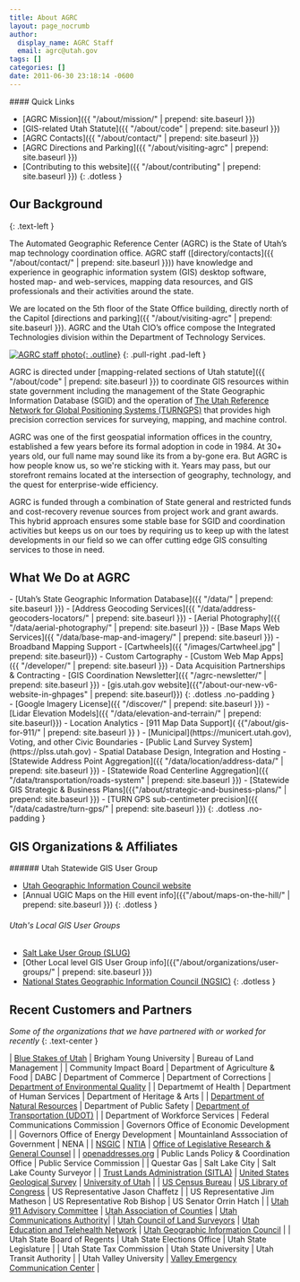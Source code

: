 ```yaml
---
title: About AGRC
layout: page_nocrumb
author:
  display_name: AGRC Staff
  email: agrc@utah.gov
tags: []
categories: []
date: 2011-06-30 23:18:14 -0600
---
```

<div class="pull-right" markdown="1">
#### Quick Links

- [AGRC Mission]({{ "/about/mission/" | prepend: site.baseurl }})
- [GIS-related Utah Statute]({{ "/about/code" | prepend: site.baseurl }})
- [AGRC Contacts]({{ "/about/contact/" | prepend: site.baseurl }})
- [AGRC Directions and Parking]({{ "/about/visiting-agrc" | prepend: site.baseurl }})
- [Contributing to this website]({{ "/about/contributing" | prepend: site.baseurl }})
{: .dotless }
</div>

## Our Background
{: .text-left }

The Automated Geographic Reference Center (AGRC) is the State of Utah’s map technology coordination office. AGRC staff ([directory/contacts]({{ "/about/contact/" | prepend: site.baseurl }})) have knowledge and experience in geographic information system (GIS) desktop software, hosted map- and web-services, mapping data resources, and GIS professionals and their activities around the state.

We are located on the 5th floor of the State Office building, directly north of the Capitol [directions and parking]({{ "/about/visiting-agrc" | prepend: site.baseurl }}).  AGRC and the Utah CIO’s office compose the Integrated Technologies division within the Department of Technology Services.

[![AGRC staff photo](.AGRC_Staff_2019_small.jpg){: .outline}](.AGRC_Staff_2019.jpg)
{: .pull-right .pad-left }

AGRC is directed under [mapping-related sections of Utah statute]({{ "/about/code" | prepend: site.baseurl }}) to coordinate GIS resources within state government including the management of the State Geographic Information Database (SGID) and the operation of [The Utah Reference Network for Global Positioning Systems (TURNGPS)](http://turngps.utah.gov) that provides high precision correction services for surveying, mapping, and machine control.

AGRC was one of the first geospatial information offices in the country, established a few years before its formal adoption in code in 1984. At 30+ years old, our full name may sound like its from a by-gone era. But AGRC is how people know us, so we're sticking with it. Years may pass, but our storefront remains located at the intersection of geography, technology, and the quest for enterprise-wide efficiency.

AGRC is funded through a combination of State general and restricted funds and cost-recovery revenue sources from project work and grant awards. This hybrid approach ensures some stable base for SGID and coordination activities but keeps us on our toes by requiring us to keep up with the latest developments in our field so we can offer cutting edge GIS consulting services to those in need.

## What We Do at AGRC

<div class="grid" markdown="1">
  <div class="grid__col grid__col--1-of-2" markdown="1">
- [Utah’s State Geographic Information Database]({{ "/data/" | prepend: site.baseurl }})
- [Address Geocoding Services]({{ "/data/address-geocoders-locators/" | prepend: site.baseurl }})
- [Aerial Photography]({{ "/data/aerial-photography/" | prepend: site.baseurl }})
- [Base Maps Web Services]({{ "/data/base-map-and-imagery/" | prepend: site.baseurl }})
- Broadband Mapping Support
- [Cartwheels]({{ "/images/Cartwheel.jpg" | prepend: site.baseurl}})
- Custom Cartography
- [Custom Web Map Apps]({{ "/developer/" | prepend: site.baseurl }})
- Data Acquisition Partnerships & Contracting
- [GIS Coordination Newsletter]({{ "/agrc-newsletter/" | prepend: site.baseurl }})
- [gis.utah.gov website]({{"/about-our-new-v6-website-in-ghpages" | prepend: site.baseurl}})
{: .dotless .no-padding }
</div>
<div class="grid__col grid__col--1-of-2" markdown="1">
- [Google Imagery License]({{ "/discover/" | prepend: site.baseurl }})
- [Lidar Elevation Models]({{ "/data/elevation-and-terrain/" | prepend: site.baseurl}})
- Location Analytics
- [911 Map Data Support]( {{"/about/gis-for-911/" | prepend: site.baseurl }} )
- [Municipal](https://municert.utah.gov), Voting, and other Civic Boundaries
- [Public Land Survey System](https://plss.utah.gov)
- Spatial Database Design, Integration and Hosting
- [Statewide Address Point Aggregation]({{ "/data/location/address-data/" | prepend: site.baseurl }})
- [Statewide Road Centerline Aggregation]({{ "/data/transportation/roads-system" | prepend: site.baseurl }})
- [Statewide GIS Strategic & Business Plans]({{"/about/strategic-and-business-plans/" | prepend: site.baseurl }})
- [TURN GPS sub-centimeter precision]({{ "/data/cadastre/turn-gps/" | prepend: site.baseurl }})
{: .dotless .no-padding }
</div>

## GIS Organizations & Affiliates

<div class="grid" markdown="1">
  <div class="grid__col grid__col--1-of-2" markdown="1">
###### Utah Statewide GIS User Group

- [Utah Geographic Information Council website](http://ugic.info)
- [Annual UGIC Maps on the Hill event info]({{"/about/maps-on-the-hill/" | prepend: site.baseurl }})
{: .dotless }
  </div>
  <div class="grid__col grid__col--1-of-2" markdown="1">
###### Utah's Local GIS User Groups

- [Salt Lake User Group (SLUG)](http://www.slug-gis.info/)
- [Other Local level GIS User Group info]({{"/about/organizations/user-groups/" | prepend: site.baseurl }})
- [National States Geographic Information Council (NGSIC)](https://nsgic.org)
{: .dotless }
  </div>
</div>

## Recent Customers and Partners

_Some of the organizations that we have partnered with or worked for recently_
{: .text-center }

| [Blue Stakes of Utah](http://www.bluestakes.org/) | Brigham Young University | Bureau of Land Management |
| Community Impact Board | Department of Agriculture & Food | DABC
| Department of Commerce | Department of Corrections | [Department of Environmental Quality](https://deq.utah.gov) |
| Departmemt of Health | Department of Human Services | Department of Heritage & Arts |
| [Department of Natural Resources](http://naturalresources.utah.gov) | Department of Public Safety | [Department of Transportation (UDOT)](http://udot.uplan.opendata.arcgis.com/) |
| Department of Workforce Services | Federal Communications Commission | Governors Office of Economic Development |
| Governors Office of Energy Development | Mountainland Asssociation of Government | NENA |
| [NSGIC](https://www.nsgic.org) | [NTIA](https://www.ntia.doc.gov/) | [Office of Legislative Research & General Counsel](https://le.utah.gov/lrgc/lrgc.htm) |
| [openaddresses.org](https://openaddresses.io/) | Public Lands Policy & Coordination Office | Public Service Commission |
| Questar Gas | Salt Lake City | Salt Lake County Surveyor |
| [Trust Lands Administration (SITLA)](https://trustlands.utah.gov/resources/maps/) | [United States Geological Survey](https://www.usgs.gov/) | [University of Utah](http://www.geog.utah.edu/) |
| [US Census Bureau](https://www.census.gov/geo/) | [US Library of Congress](http://www.digitalpreservation.gov/) | US Representative Jason Chaffetz |
| US Representative Jim Matheson | US Representative Rob Bishop | US Senator Orrin Hatch |
| [Utah 911 Advisory Committee](https://uca911.org/911-division) | [Utah Association of Counties](http://uacnet.org) | [Utah Communications Authority](https://uca911.org)|
| [Utah Council of Land Surveyors](http://www.ucls.org/) | [Utah Education and Telehealth Network](http://uetn.org) | [Utah Geographic Information Council](http://ugic.info) |
| Utah State Board of Regents | Utah State Elections Office | Utah State Legislature |
| Utah State Tax Commission | Utah State University | Utah Transit Authority |
| Utah Valley University | [Valley Emergency Communication Center](http://vecc9-1-1.com/) |

